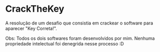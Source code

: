 # CrackTheKey

A resolução de um desafio que consistia em crackear o software para aparecer "Key Correta!".

Obs: Todos os dois softwares foram desenvolvidos por mim. Nenhuma propriedade intelectual foi denegrida nesse processo :D
